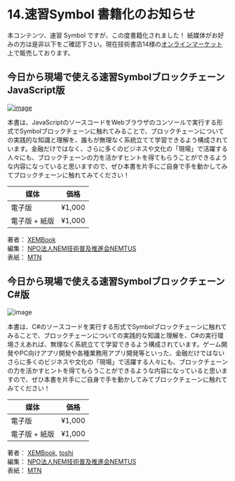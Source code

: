 # 14.速習Symbol 書籍化のお知らせ

本コンテンツ、速習 Symbol ですが、この度書籍化されました！ 紙媒体がお好みの方は是非以下をご確認下さい。現在技術書店14様の[オンラインマーケット](https://techbookfest.org/event/tbf14/market)上で販売しております。

## 今日から現場で使える速習SymbolブロックチェーンJavaScript版
[![image](https://github.com/ymuichiro/quick_learning_symbol_ja/assets/47295014/568bf431-421c-46c1-9684-ce5c0d96e2e7)](https://techbookfest.org/product/rMKkMgBq9ZadJSecDytR9k?productVariantID=e4FVYU0MFV2TZMGMRtg6d5)

本書は、JavaScriptのソースコードをWebブラウザのコンソールで実行する形式でSymbolブロックチェーンに触れてみることで、ブロックチェーンについての実践的な知識と理解を、誰もが無理なく系統立てて学習できるよう構成されています。金融だけではなく、さらに多くのビジネスや文化の「現場」で活躍する人々にも、ブロックチェーンの力を活かすヒントを得てもらうことができるような内容になっていると思いますので、ぜひ本書を片手にご自身で手を動かしてみてブロックチェーンに触れてみてください！

| 媒体        | 価格    |
| ----------- | ------ |
| 電子版       | ¥1,000 |
| 電子版 + 紙版 | ¥1,000 |

著者： [XEMBook](https://twitter.com/xembook)<br>
編集： [NPO法人NEM技術普及推進会NEMTUS](https://twitter.com/NemtusOfficial)<br>
表紙： [MTN](https://twitter.com/MTN_syndicate)<br>

## 今日から現場で使える速習SymbolブロックチェーンC#版
![image](https://github.com/ymuichiro/quick_learning_symbol_ja/assets/47295014/b6a7d04d-11a8-4b22-a6bf-56567bf9e207)

本書は、C#のソースコードを実行する形式でSymbolブロックチェーンに触れてみることで、ブロックチェーンについての実践的な知識と理解を、C#の実行環境さえあれば、無理なく系統立てて学習できるよう構成されています。ゲーム開発やPC向けアプリ開発や各種業務用アプリ開発等といった、金融だけではないさらに多くのビジネスや文化の「現場」で活躍する人々にも、ブロックチェーンの力を活かすヒントを得てもらうことができるような内容になっていると思いますので、ぜひ本書を片手にご自身で手を動かしてみてブロックチェーンに触れてみてください！

| 媒体        | 価格    |
| ----------- | ------ |
| 電子版       | ¥1,000 |
| 電子版 + 紙版 | ¥1,000 |

著者： [XEMBook](https://twitter.com/xembook), [toshi](https://twitter.com/toshiya_ma)<br>
編集： [NPO法人NEM技術普及推進会NEMTUS](https://twitter.com/NemtusOfficial)<br>
表紙： [MTN](https://twitter.com/MTN_syndicate)<br>
